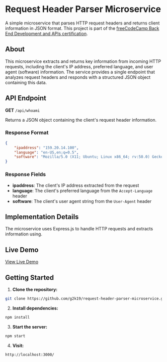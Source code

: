 # Request Header Parser Microservice

A simple microservice that parses HTTP request headers and returns client information in JSON format. This project is part of the [freeCodeCamp Back End Development and APIs certification](https://www.freecodecamp.org/learn/back-end-development-and-apis/).

## About

This microservice extracts and returns key information from incoming HTTP requests, including the client's IP address, preferred language, and user agent (software) information. The service provides a single endpoint that analyzes request headers and responds with a structured JSON object containing this data.

## API Endpoint

**GET** `/api/whoami`

Returns a JSON object containing the client's request header information.

### Response Format

```json
{
    "ipaddress": "159.20.14.100",
    "language": "en-US,en;q=0.5",
    "software": "Mozilla/5.0 (X11; Ubuntu; Linux x86_64; rv:50.0) Gecko/20100101 Firefox/50.0"
}
```

### Response Fields

- **ipaddress**: The client's IP address extracted from the request
- **language**: The client's preferred language from the `Accept-Language` header
- **software**: The client's user agent string from the `User-Agent` header

## Implementation Details

The microservice uses Express.js to handle HTTP requests and extracts information using.

## Live Demo

[View Live Demo](https://request-header-parser-microservice.coding.g2k.media/)

## Getting Started

1. **Clone the repository:**
```bash
git clone https://github.com/g2k19/request-header-parser-microservice.git
```

2. **Install dependencies:**
```bash
npm install
```

3. **Start the server:**
```bash
npm start
```

4. **Visit:**
```
http://localhost:3000/
```